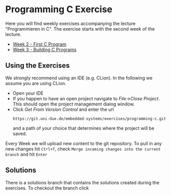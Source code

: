 # Programming C Exercise
Here you will find weekly exercises accompanying the
lecture "Programmieren in C". The exercise starts
with the second week of the lecture.

* [Week 2 - First C Program](https://git.uni-due.de/embedded-systems/exercises/programming-c/tree/master/2%20First%20C%20Program)
* [Week 3 - Building C Programs](https://git.uni-due.de/embedded-systems/exercises/programming-c/tree/master/3%20Building%20C%20Programs)

## Using the Exercises
We strongly recommend using an IDE (e.g. CLion).
In the following we assume you are using CLion.

* Open your IDE
* If you happen to have an open project navigate to *File*->*Close Project*.
  This should open the project management dialog window.
* Click *Get From Version Control* and enter the url
    ```
    https://git.uni-due.de/embedded-systems/exercises/programming-c.git
    ```
  and a path of your choice that determines where the project will be saved.

Every Week we will upload new content to the git repository.
To pull in any new changes hit `Ctrl+T`,
 check `Merge incoming changes into the current branch` and hit `Enter`
 
## Solutions
There is a solutions branch that contains the solutions
created during the exercises. To checkout the branch
click 